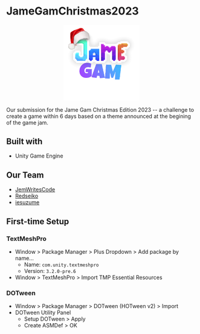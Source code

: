 # JameGamChristmas2023
<div align="center"><img src="https://raw.githubusercontent.com/JemWritesCode/JameGamChristmas2023/main/Repo/rRDkcD.png" alt="drawing" width="200"/></div>

Our submission for the Jame Gam Christmas Edition 2023 -- a challenge to create a game within 6 days based on a theme announced at the begining of the game jam.

## Built with
 - Unity Game Engine

## Our Team

 - [JemWritesCode](https://github.com/JemWritesCode) 
 - [Redseiko](https://github.com/redseiko)
 - [iesuzume](https://github.com/iesuzume)

## First-time Setup

### TextMeshPro

  * Window > Package Manager > Plus Dropdown > Add package by name...
    * Name: `com.unity.textmeshpro`
    * Version: `3.2.0-pre.6`
  * Window > TextMeshPro > Import TMP Essential Resources

### DOTween

  * Window > Package Manager > DOTween (HOTween v2) > Import
  * DOTween Utility Panel
    * Setup DOTween > Apply
    * Create ASMDef > OK
